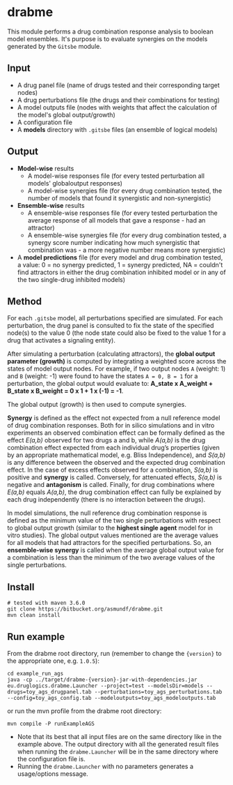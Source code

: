 # drabme

This module performs a drug combination response analysis to boolean model 
ensembles. It's purpose is to evaluate synergies on the models generated by the
`Gitsbe` module.

## Input

- A drug panel file (name of drugs tested and their corresponding target nodes)
- A drug perturbations file (the drugs and their combinations for testing)
- A model outputs file (nodes with weights that affect the calculation of the 
model's global output/growth)
- A configuration file
- A **models** directory with `.gitsbe` files (an ensemble of logical models)

## Output

- **Model-wise** results
    - A model-wise responses file (for every tested perturbation all models' 
    globaloutput responses)
    - A model-wise synergies file (for every drug combination tested, the number
    of models that found it synergistic and non-synergistic)
- **Ensemble-wise** results
    - A ensemble-wise responses file (for every tested perturbation the average 
    response of all models that gave a response - had an attractor)
    - A ensemble-wise synergies file (for every drug combination tested, a 
    synergy score number indicating how much synergistic that combination was - 
    a more negative number means more synergistic)
- A **model predictions** file (for every model and drug combination tested,
 a value: 0 = no synergy predicted, 1 = synergy predicted, NA = couldn't find 
 attractors in either the drug combination inhibited model or in any of the 
 two single-drug inhibited models)

## Method

For each `.gitsbe` model, all perturbations specified are simulated. For each 
perturbation, the drug panel is consulted to fix the state of the specified 
node(s) to the value 0 (the node state could also be fixed to the value 1 
for a drug that activates a signaling entity).

After simulating a perturbation (calculating attractors), the **global output 
parameter (growth)** is computed by integrating a weighted score across the states 
of model output nodes. For example, if two output nodes `A` (weight: 1) and `B` 
(weight: -1) were found to have the states `A = 0, B = 1` for a perturbation, 
the global output would evaluate to: 
**A_state x A_weight + B_state x B_weight = 0 x 1 + 1 x (-1) = -1**.

The global output (growth) is then used to compute synergies.

**Synergy** is defined as the effect not expected from a null reference model of 
drug combination responses. Both for in silico simulations and in vitro experiments 
an observed combination effect can be formally defined as the effect *E(a,b)* 
observed for two drugs a and b, while *A(a,b)* is the drug combination effect 
expected from each individual drug’s properties (given by an appropriate 
mathematical model, e.g. Bliss Independence), and *S(a,b)* is any difference 
between the observed and the expected drug combination effect. In the case of 
excess effects observed for a combination, *S(a,b)* is positive and **synergy** 
is called. Conversely, for attenuated effects, *S(a,b)* is negative and 
**antagonism** is called. Finally, for drug combinations where *E(a,b)* equals 
*A(a,b)*, the drug combination effect can fully be explained by each drug 
independently (there is no interaction between the drugs).

In model simulations, the null reference drug combination response is defined as 
the minimum value of the two single perturbations with respect to global output 
growth (similar to the **highest single agent** model for in vitro studies). 
The global output values mentioned are the average values for all models that 
had attractors for the specified perturbations. So, an **ensemble-wise 
synergy** is called when the average global output value for a combination is 
less than the minimum of the two average values of the single perturbations.

## Install

```
# tested with maven 3.6.0
git clone https://bitbucket.org/asmundf/drabme.git
mvn clean install
```

## Run example

From the drabme root directory, run (remember to change the `{version}` to the 
appropriate one, e.g. `1.0.5`):

```
cd example_run_ags
java -cp ../target/drabme-{version}-jar-with-dependencies.jar eu.druglogics.drabme.Launcher --project=test --modelsDir=models --drugs=toy_ags_drugpanel.tab --perturbations=toy_ags_perturbations.tab --config=toy_ags_config.tab --modeloutputs=toy_ags_modeloutputs.tab
```

or run the mvn profile from the drabme root directory:
```
mvn compile -P runExampleAGS
```

- Note that its best that all input files are on the same directory like in the 
example above. The output directory with all the generated result files when 
running the `drabme.Launcher` will be in the same directory where the 
configuration file is.
- Running the `drabme.Launcher` with no parameters generates a usage/options 
message.